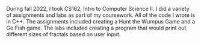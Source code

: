 During fall 2022, I took CS162, Intro to Computer Science II. I did a variety of assignments and labs as part of my coursework. All of the code I wrote is in C++. The assignments included creating a Hunt the Wumpus Game and a Go Fish game. The labs included creating a program that would print out different sizes of fractals based on user input.
